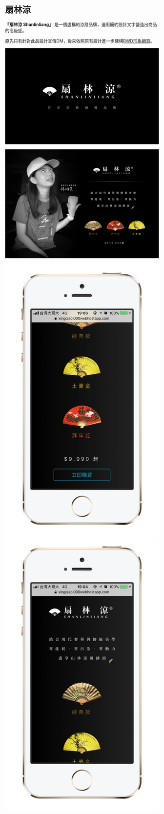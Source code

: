 # 扇林涼

**『扇林涼 Shanlinliang』** 是一個虛構的涼扇品牌，運用簡約設計文字營造出商品的高級感。

原先只有針對此品設計宣傳DM，後來依照原有設計進一步建構[RWD形象網頁](./shanlinliang)。

![](/static/img/shanlinliang/sll1.png)

![](/static/img/shanlinliang/cover.png)

![](/static/img/shanlinliang/sll4.png)
![](/static/img/shanlinliang/sll5.png)
